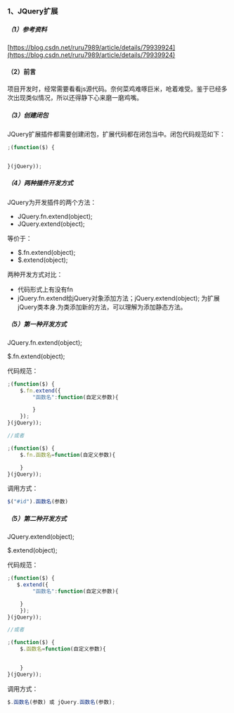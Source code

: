 ### 1、JQuery扩展

##### （1）参考资料

[https://blog.csdn.net/ruru7989/article/details/79939924](https://blog.csdn.net/ruru7989/article/details/79939924)

#### （2）前言

项目开发时，经常需要看看js源代码。奈何菜鸡难啄巨米，呛着难受。鉴于已经多次出现类似情况，所以还得静下心来磨一磨鸡嘴。

##### （3）创建闭包

JQuery扩展插件都需要创建闭包，扩展代码都在闭包当中。闭包代码规范如下：

```js
;(function($) {


}(jQuery));
```

##### （4）两种插件开发方式

JQuery为开发插件的两个方法：

* JQuery.fn.extend\(object\);
* JQuery.extend\(object\);

等价于：

* $.fn.extend\(object\);
* $.extend\(object\);

两种开发方式对比：

* 代码形式上有没有fn
* jQuery.fn.extend给jQuery对象添加方法；jQuery.extend\(object\); 为扩展jQuery类本身.为类添加新的方法，可以理解为添加静态方法。

##### （5）第一种开发方式

JQuery.fn.extend\(object\);

$.fn.extend\(object\);

代码规范：

```js
;(function($) {
    $.fn.extend({
        "函数名":function(自定义参数){

        }
    });
}(jQuery));

//或者

;(function($) {
    $.fn.函数名=function(自定义参数){

    }
}(jQuery));
```

调用方式：

```js
$("#id").函数名(参数)
```

##### （5）第二种开发方式

JQuery.extend\(object\);

$.extend\(object\);

代码规范：

```js
;(function($) {
   $.extend({
        "函数名":function(自定义参数){

    }
    });
}(jQuery));

//或者

;(function($) {
    $.函数名=function(自定义参数){


    }
}(jQuery));
```

调用方式：

```js
$.函数名(参数) 或 jQuery.函数名(参数);
```



